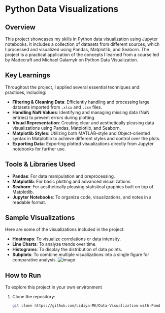 # Python Data Visualizations

## Overview
This project showcases my skills in Python data visualization using Jupyter notebooks. It includes a collection of datasets from different sources, which I processed and visualized using Pandas, Matplotlib, and Seaborn. The project is a practical application of the concepts I learned from a course led by Madecraft and Michael Galarnyk on Python Data Visualization.

## Key Learnings
Throughout the project, I applied several essential techniques and practices, including:

- **Filtering & Cleaning Data**: Efficiently handling and processing large datasets imported from `.xlsx` and `.csv` files.
- **Handling NaN Values**: Identifying and managing missing data (NaN entries) to prevent errors during plotting. 
- **Visual Representation**: Creating clear and aesthetically pleasing data visualizations using Pandas, Matplotlib, and Seaborn.
- **Matplotlib Styles**: Utilizing both MATLAB-style and Object-oriented syntax in Matplotlib to achieve different styles and control over the plots.
- **Exporting Data**: Exporting plotted visualizations directly from Jupyter notebooks for further use.

## Tools & Libraries Used
- **Pandas**: For data manipulation and preprocessing.
- **Matplotlib**: For basic plotting and advanced visualizations.
- **Seaborn**: For aesthetically pleasing statistical graphics built on top of Matplotlib.
- **Jupyter Notebooks**: To organize code, visualizations, and notes in a readable format.

## Sample Visualizations
Here are some of the visualizations included in the project:

- **Heatmaps**: To visualize correlations or data intensity.
- **Line Charts**: To analyze trends over time.
- **Histograms**: To display the distribution of data points.
- **Subplots**: To combine multiple visualizations into a single figure for comparative analysis.
  ![image](https://github.com/user-attachments/assets/f9eabd1f-5bb7-4875-97ad-a62da40b1f84)


## How to Run
To explore this project in your own environment

1. Clone the repository:
   ```bash
   git clone https://github.com/Lidiya-MK/Data-Visualization-with-Pandas.git

